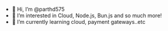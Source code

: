 - 👋 Hi, I’m @parthd575
- 👀 I’m interested in Cloud, Node.js, Bun.js and so much more!
- 🌱 I’m currently learning cloud, payment gateways..etc

<!---
parthd575/parthd575 is a ✨ special ✨ repository because its `README.md` (this file) appears on your GitHub profile.
You can click the Preview link to take a look at your changes.
--->
